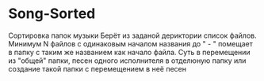 # Song-Sorted
Сортировка папок музыки
Берёт из заданой дериктории список файлов. Минимум N файлов с одинаковым началом названия до " - " помещает в папку с таким же названием как начало файла.
Суть в перемещении из "общей" папки, песен одного исполнителя в отделюную папку или создание такой папки с перемещением в неё песен
